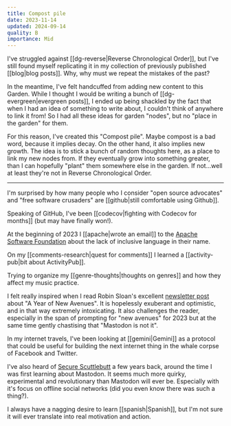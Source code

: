 ```yaml
---
title: Compost pile
date: 2023-11-14
updated: 2024-09-14
quality: B
importance: Mid
---
```


I've struggled against [[dg-reverse|Reverse Chronological Order]], but I've still found myself replicating it in my collection of previously published [[blog|blog posts]]. Why, why must we repeat the mistakes of the past?

In the meantime, I've felt handcuffed from adding new content to this Garden. While I thought I would be writing a bunch of [[dg-evergreen|evergreen posts]], I ended up being shackled by the fact that when I had an idea of something to write about, I couldn't think of anywhere to link it from! So I had all these ideas for garden "nodes", but no "place in the garden" for them.

For this reason, I've created this "Compost pile". Maybe compost is a bad word, because it implies decay. On the other hand, it also implies new growth. The idea is to stick a bunch of random thoughts here, as a place to link my new nodes from. If they eventually grow into something greater, than I can hopefully "plant" them somewhere else in the garden. If not...well at least they're not in Reverse Chronological Order.

---

I'm surprised by how many people who I consider "open source advocates" and "free software crusaders" are [[github|still comfortable using Github]].

Speaking of GitHub, I've been [[codecov|fighting with Codecov for months]] (but may have finally won!).

At the beginning of 2023 I [[apache|wrote an email]] to the [Apache Software Foundation](https://www.apache.org/) about the lack of inclusive language in their name.

On my [[comments-research|quest for comments]] I learned a [[activity-pub|bit about ActivityPub]].

Trying to organize my [[genre-thoughts|thoughts on genres]] and how they affect my music practice.

I felt really inspired when I read Robin Sloan's excellent [newsletter post](https://www.robinsloan.com/lab/new-avenues/) about "A Year of New Avenues". It is hopelessly exuberant and optimistic, and in that way extremely intoxicating. It also challenges the reader, especially in the span of prompting for "new avenues" for 2023 but at the same time gently chastising that "Mastodon is not it".

In my internet travels, I've been looking at [[gemini|Gemini]] as a protocol that could be useful for building the next internet thing in the whale corpse of Facebook and Twitter.

I've also heard of [Secure Scuttlebutt](https://scuttlebutt.nz/) a few years back, around the time I was first learning about Mastodon. It seems much more quirky, experimental and revolutionary than Mastodon will ever be. Especially with it's focus on offline social networks (did you even know there was such a thing?).

I always have a nagging desire to learn [[spanish|Spanish]], but I'm not sure it will ever translate into real motivation and action.
